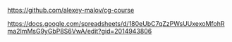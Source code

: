 https://github.com/alexey-malov/cg-course

https://docs.google.com/spreadsheets/d/180eUbC7qZzPWsUUxexoMfohRma2ImMsG9yGbP8S6VwA/edit?gid=2014943806
